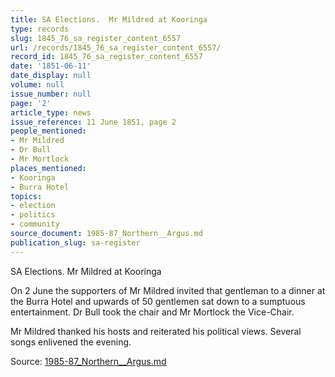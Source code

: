 ```yaml
---
title: SA Elections.  Mr Mildred at Kooringa
type: records
slug: 1845_76_sa_register_content_6557
url: /records/1845_76_sa_register_content_6557/
record_id: 1845_76_sa_register_content_6557
date: '1851-06-11'
date_display: null
volume: null
issue_number: null
page: '2'
article_type: news
issue_reference: 11 June 1851, page 2
people_mentioned:
- Mr Mildred
- Dr Bull
- Mr Mortlock
places_mentioned:
- Kooringa
- Burra Hotel
topics:
- election
- politics
- community
source_document: 1985-87_Northern__Argus.md
publication_slug: sa-register
---
```


SA Elections.  Mr Mildred at Kooringa

On 2 June the supporters of Mr Mildred invited that gentleman to a dinner at the Burra Hotel and upwards of 50 gentlemen sat down to a sumptuous entertainment.  Dr Bull took the chair and Mr Mortlock the Vice-Chair.

Mr Mildred thanked his hosts and reiterated his political views.  Several songs enlivened the evening.

Source: [1985-87_Northern__Argus.md](/downloads/markdown/1985-87_Northern__Argus.md)
